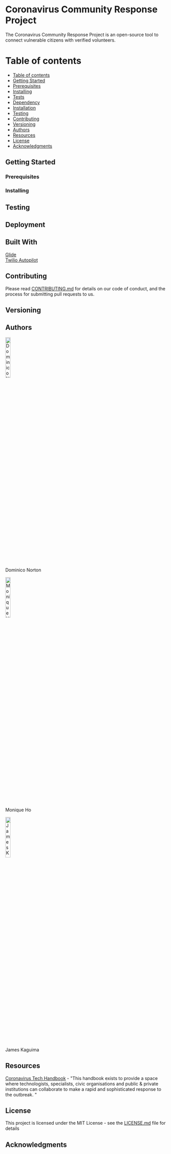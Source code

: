 # Coronavirus Community Response Project

The Coronavirus Community Response Project is an open-source tool to connect vulnerable citizens with verified volunteers.

Table of contents
=================

<!--ts-->
   * [Table of contents](#table-of-contents)
   * [Getting Started](#getting-started)
   * [Prerequisites](#prerequisites)
   * [Installing](#installing)
   * [Tests](#tests)
   * [Dependency](#dependency)
   * [Installation](#installation)
   * [Testing](#testing)
   * [Contributing](#contributing)
   * [Versioning](#versioning)
   * [Authors](#authors)
   * [Resources](#resources)
   * [License](#license)
   * [Acknowledgments](#acknowledgments)
<!--te-->

## Getting Started

### Prerequisites

### Installing

## Testing

## Deployment

## Built With

[Glide](https://go.glideapps.com/)<br/>
[Twilio Autopilot](https://www.twilio.com/autopilot)

## Contributing

Please read [CONTRIBUTING.md](https://github.com/dominiconorton/coronavirus-community-response-project/blob/master/CONTRIBUTING.md) for details on our code of conduct, and the process for submitting pull requests to us.

## Versioning


## Authors

<p float="left">
  <img src="https://covid-19-response.s3.eu-west-2.amazonaws.com/Dominic+Norton.jpg" alt="Dominico Norton" width="18%" />
    <p>Dominico Norton</p>
  <img src="https://covid-19-response.s3.eu-west-2.amazonaws.com/Monique+Ho.jpg" alt="Monique Ho" width="18%" />
    <p>Monique Ho</p>
  <img src="https://covid-19-response.s3.eu-west-2.amazonaws.com/placeholder.jpg" alt="James Kaguima" width="18%" />
    <p>James Kaguima</p>
</p>

## Resources

[Coronavirus Tech Handbook](https://coronavirustechhandbook.com) - "This handbook exists to provide a space where technologists, specialists, civic organisations and public & private institutions can collaborate to make a rapid and sophisticated response to the outbreak. "

## License

This project is licensed under the MIT License - see the [LICENSE.md](https://github.com/dominiconorton/coronavirus-community-response-project/blob/master/LICENSE) file for details

## Acknowledgments

